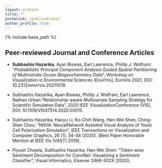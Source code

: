 ```yaml
---
layout: archive
title: ""
permalink: /publications/
author_profile: true
---
```


<!-- {% if author.googlescholar %}
  You can also find my articles on <u><a href="{{author.googlescholar}}">my Google Scholar profile</a>.</u>
{% endif %} -->

{% include base_path %}

<!-- {% for post in site.publications reversed %}
  {% include archive-single.html %}
{% endfor %} -->



Peer-reviewed Journal and Conference Articles
------
- **Subhashis Hazarika**, Ayan Biswas, Earl Lawrence, Phillip J. Wolfram: “_Probabilistic Principal Component Analysis Guided Spatial Partitioning of Multivariate Ocean Biogeochemistry Data_”, Workshop on Visualization in Environmental Sciences (EnvirVis), EuroVis 2021, DOI: 10.2312/envirvis.20211078.
<!--   - <details><summary><font size=4>Abstract</font></summary><font size=4>This is how you dropdown.</font></details> -->  
- Subhashis Hazarika, Ayan Biswas, Phillip J. Wolfram, Earl Lawrence, Nathan Urban:“Relationship-aware Multivariate Sampling Strategy for Scientific Simulation Data”, 2020 IEEE VisualizationConference (VIS), DOI: 10.1109/VIS47514.2020.00015.
<!--   - <details><summary>Abstract</summary>This is how you dropdown.</details> -->
- Subhashis Hazarika, Haoyu Li, Ko-Chih Wang, Han-Wei Shen, Ching-Shan Chou: “NNVA: NeuralNetwork Assisted Visual Analysis of Yeast Cell Polarization Simulation”, IEEE Transactions on Visualization and Computer Graphics, 26 (1), 34-44 (2020). \[Best Paper Honorable Mention at IEEE Vis (VAST) 2019\].
<!--   - <details><summary>Abstract</summary>This is how you dropdown.</details> -->
- Piyush Chawla, Subhashis Hazarika, Han-Wei Shen: “Token-wise Sentiment Decomposition for ConvNet: Visualizing a Sentiment Classifier”, Visual Informatics, Elsevier 2468-502X (2020).

